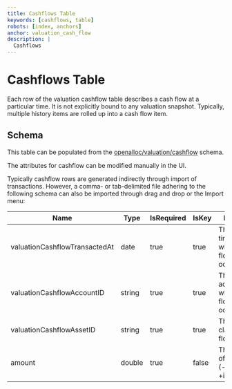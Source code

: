 ```yaml
---
title: Cashflows Table
keywords: [cashflows, table]
robots: [index, anchors]
anchor: valuation_cash_flow
description: |
  Cashflows
---
```


# Cashflows Table

Each row of the valuation cashflow table describes a cash flow at a particular time. It is not explicitly bound to any valuation snapshot. Typically, multiple history items are rolled up into a cash flow item.

## Schema

This table can be populated from the [openalloc/valuation/cashflow](https://github.com/openalloc/AllocData#mvaluationcashflow) schema.

The attributes for cashflow can be modified manually in the UI.

Typically cashflow rows are generated indirectly through import of transactions. However, a comma- or tab-delimited file adhering to the following schema can also be imported through
drag and drop or the Import menu:

| Name | Type | IsRequired | IsKey | Descript |
| ---- | ---- | ---------- | ----- | -------- |
| valuationCashflowTransactedAt | date | true | true | The timestamp when this flow occurred. |
| valuationCashflowAccountID | string | true | true | The account in which the flow occurred. |
| valuationCashflowAssetID | string | true | true | The asset class flowed. |
| amount | double | true | false | The amount of the flow (-outgoing, +incoming). |

